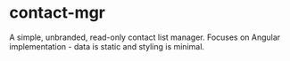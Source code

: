 # contact-mgr

A simple, unbranded, read-only contact list manager. Focuses on Angular implementation - data is static and styling is minimal.